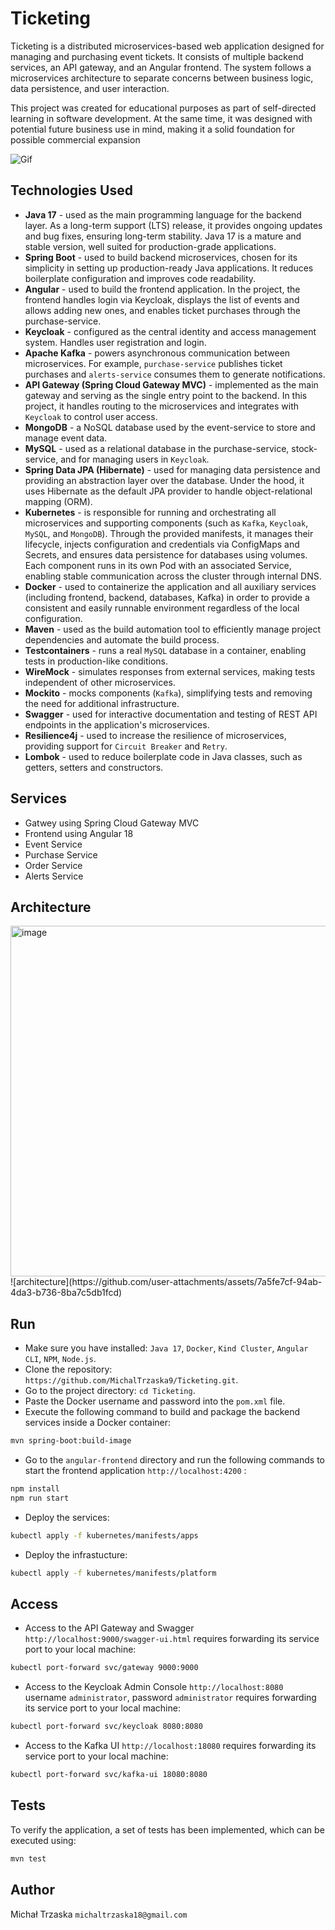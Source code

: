 # Ticketing 
Ticketing is a distributed microservices-based web application designed for managing and purchasing event tickets. It consists of multiple backend services, an API gateway, and an Angular frontend. The system follows a microservices architecture to separate concerns between business logic, data persistence, and user interaction.

This project was created for educational purposes as part of self-directed learning in software development. At the same time, it was designed with potential future business use in mind, making it a solid foundation for possible commercial expansion

![Gif](https://github.com/MichalTrzaska9/Watch-Store/blob/d90aaf995f035dc6c57c0711607d72ea308e26b3/Watch_Store.gif)

## Technologies Used
- **Java 17** - used as the main programming language for the backend layer. As a long-term support (LTS) release, it provides ongoing updates and bug fixes, ensuring long-term stability. Java 17 is a mature and stable version, well suited for production-grade applications. 
- **Spring Boot** - used to build backend microservices, chosen for its simplicity in setting up production-ready Java applications. It reduces boilerplate configuration and improves code readability.
- **Angular** - used to build the frontend application. In the project, the frontend handles login via Keycloak, displays the list of events and allows adding new ones, and enables ticket purchases through the purchase-service.
- **Keycloak** - configured as the central identity and access management system. Handles user registration and login.
- **Apache Kafka** - powers asynchronous communication between microservices. For example, `purchase-service` publishes ticket purchases and `alerts-service` consumes them to generate notifications.
- **API Gateway (Spring Cloud Gateway MVC)** - implemented as the main gateway and serving as the single entry point to the backend. In this project, it handles routing to the microservices and integrates with `Keycloak` to control user access.
- **MongoDB** - a NoSQL database used by the event-service to store and manage event data.
- **MySQL** - used as a relational database in the purchase-service, stock-service, and for managing users in `Keycloak`. 
- **Spring Data JPA (Hibernate)** - used for managing data persistence and providing an abstraction layer over the database. Under the hood, it uses Hibernate as the default JPA provider to handle object-relational mapping (ORM).
- **Kubernetes** - is responsible for running and orchestrating all microservices and supporting components (such as `Kafka`, `Keycloak`, `MySQL`, and `MongoDB`). Through the provided manifests, it manages their lifecycle, injects configuration and credentials via ConfigMaps and Secrets, and ensures data persistence for databases using volumes. Each component runs in its own Pod with an associated Service, enabling stable communication across the cluster through internal DNS.
- **Docker** - used to containerize the application and all auxiliary services (including frontend, backend, databases, Kafka) in order to provide a consistent and easily runnable environment regardless of the local configuration.
- **Maven** - used as the build automation tool to efficiently manage project dependencies and automate the build process.
- **Testcontainers** - runs a real `MySQL` database in a container, enabling tests in production-like conditions.
- **WireMock** - simulates responses from external services, making tests independent of other microservices.
- **Mockito** - mocks components (`Kafka`), simplifying tests and removing the need for additional infrastructure.
- **Swagger** - used for interactive documentation and testing of REST API endpoints in the application's microservices.
- **Resilience4j** - used to increase the resilience of microservices, providing support for `Circuit Breaker` and `Retry`.
- **Lombok** - used to reduce boilerplate code in Java classes, such as getters, setters and constructors. 

## Services
- Gatwey using Spring Cloud Gateway MVC
- Frontend using Angular 18
- Event Service
- Purchase Service
- Order Service
- Alerts Service


## Architecture
<img width="997" height="561" alt="image" src="https://github.com/user-attachments/assets/8673e3c0-586e-430b-8028-409d1ac19822" />
![architecture](https://github.com/user-attachments/assets/7a5fe7cf-94ab-4da3-b736-8ba7c5db1fcd)


## Run
- Make sure you have installed: `Java 17`, `Docker`, `Kind Cluster`, `Angular CLI`, `NPM`, `Node.js`.
- Clone the repository: `https://github.com/MichalTrzaska9/Ticketing.git`.
- Go to the project directory: `cd Ticketing`.
- Paste the Docker username and password into the `pom.xml` file.
- Execute the following command to build and package the backend services inside a Docker container:
```bash
mvn spring-boot:build-image
```
- Go to the `angular-frontend` directory and run the following commands to start the frontend application `http://localhost:4200` :  
```bash
npm install
npm run start
```
- Deploy the services:
```bash
kubectl apply -f kubernetes/manifests/apps
```
- Deploy the infrastucture:
```bash
kubectl apply -f kubernetes/manifests/platform
```

## Access
- Access to the API Gateway and Swagger `http://localhost:9000/swagger-ui.html` requires forwarding its service port to your local machine:
```bash
kubectl port-forward svc/gateway 9000:9000
```
- Access to the Keycloak Admin Console `http://localhost:8080` username `administrator`, password `administrator` requires forwarding its service port to your local machine:
```bash
kubectl port-forward svc/keycloak 8080:8080
```
- Access to the Kafka UI `http://localhost:18080` requires forwarding its service port to your local machine:
```bash
kubectl port-forward svc/kafka-ui 18080:8080
```

## Tests
To verify the application, a set of tests has been implemented, which can be executed using:
```bash
mvn test
```

## Author
Michał Trzaska
`michaltrzaska18@gmail.com`


